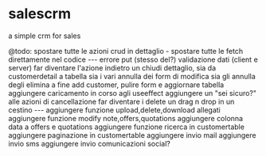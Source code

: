 # salescrm
a simple crm for sales

@todo:
	spostare tutte le azioni crud in dettaglio - spostare tutte le fetch direttamente nel codice
	---
	errore put (stesso del?)
	validazione dati (client e server)
	far diventare l'azione indietro un chiudi dettaglio, sia da customerdetail a tabella sia i vari annulla dei form di modifica sia gli annulla degli elimina
	a fine add customer, pulire form e aggiornare tabella
	aggiungere caricamento in corso agli useeffect
	aggiungere un "sei sicuro?" alle azioni di cancellazione
	far diventare i delete un drag n drop in un cestino
	---
	aggiungere funzione upload,delete,download allegati
	aggiungere funzione modify note,offers,quotations
	aggiungere colonna data a offers e quotations
	aggiungere funzione ricerca in customertable
	aggiungere paginazione in customertable
	aggiungere invio mail
	aggiungere invio sms
	aggiungere invio comunicazioni social?
